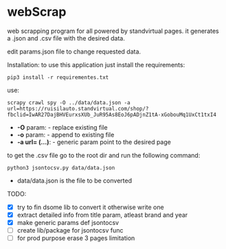 # webScrap

web scrapping program for all powered by standvirtual pages.
it generates a .json and .csv file with the desired data.

edit params.json file to change requested data.

Installation:
to use this application just install the requirements:

```
pip3 install -r requirementes.txt
```

use:
```
scrapy crawl spy -O ../data/data.json -a url=https://ruisilauto.standvirtual.com/shop/?fbclid=IwAR27DajBHVEurxsXUb_JuR95As8EoJ6pADjnZ1tA-xGobouMq1UxCt1txI4
```

- **-O** param:
        - replace existing file 
- **-o** param:
        - append to existing file
- **-a url= (...)**:
        - generic param point to the desired page


to get the .csv file go to the root dir and run the following command:
```
python3 jsontocsv.py data/data.json
```

- data/data.json is the file to be converted 

TODO:
- [x] try to fin dsome lib to convert it otherwise write one 
- [x] extract detailed info from title param, atleast brand and year
- [x] make generic params def jsontocsv 
- [ ] create lib/package for jsontocsv func 
- [ ] for prod purpose erase 3 pages limitation  
